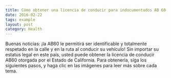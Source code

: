 ```yaml
---
title: Cómo obtener una licencia de conducir para indocumentados AB 60
date: 2016-02-22
tags: example
layout: post
category: Health
---
```


Buenas noticias: ¡la AB60 le permitirá ser identificable y totalmente respetado en la calle y en la ruta al conducir su vehículo! Sin importar su estatus legal en este país, usted puede obtener la licencia de conducir AB60 otorgada por el Estado de California. Para obtenerla, siga los siguientes pasos, y haga clic en las imágenes para leer más sobre cada tema.
